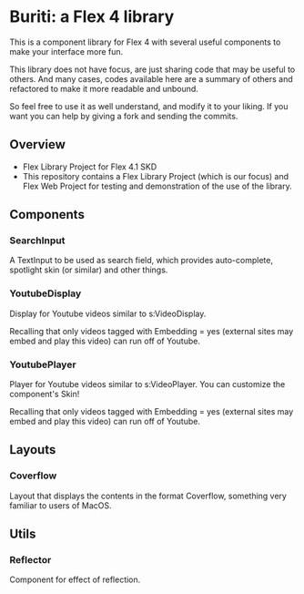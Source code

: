 # Buriti: a Flex 4 library

This is a component library for Flex 4 with several useful components to make your interface more fun.

This library does not have focus, are just sharing code that may be useful to others. And many cases, codes available here are a summary of others and refactored to make it more readable and unbound.

So feel free to use it as well understand, and modify it to your liking. If you want you can help by giving a fork and sending the commits.

## Overview
- Flex Library Project for Flex 4.1 SKD
- This repository contains a Flex Library Project (which is our focus) and Flex Web Project for testing and demonstration of the use of the library.

## Components

### SearchInput
A TextInput to be used as search field, which provides auto-complete, spotlight skin (or similar) and other things.

### YoutubeDisplay
Display for Youtube videos similar to s:VideoDisplay. 

Recalling that only videos tagged with Embedding = yes (external sites may embed and play this video) can run off of Youtube.

### YoutubePlayer
Player for Youtube videos similar to s:VideoPlayer. You can customize the component's Skin!

Recalling that only videos tagged with Embedding = yes (external sites may embed and play this video) can run off of Youtube.

## Layouts

### Coverflow
Layout that displays the contents in the format Coverflow, something very familiar to users of MacOS.

## Utils

### Reflector
Component for effect of reflection.

